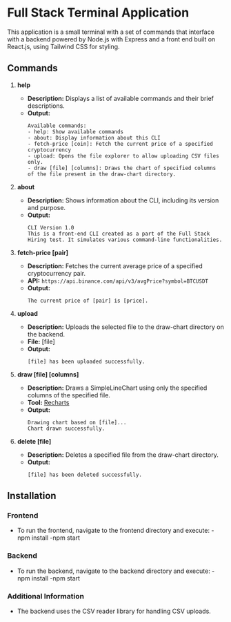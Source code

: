 # Full Stack Terminal Application

This application is a small terminal with a set of commands that interface with a backend powered by Node.js with Express and a front end built on React.js, using Tailwind CSS for styling.

## Commands
1. **help**
   - **Description:** Displays a list of available commands and their brief descriptions.
   - **Output:**
     ```
     Available commands:
     - help: Show available commands
     - about: Display information about this CLI
     - fetch-price [coin]: Fetch the current price of a specified cryptocurrency
     - upload: Opens the file explorer to allow uploading CSV files only.
     - draw [file] [columns]: Draws the chart of specified columns of the file present in the draw-chart directory.
     ```

2. **about**
   - **Description:** Shows information about the CLI, including its version and purpose.
   - **Output:**
     ```
     CLI Version 1.0
     This is a front-end CLI created as a part of the Full Stack Hiring test. It simulates various command-line functionalities.
     ```

3. **fetch-price [pair]**
   - **Description:** Fetches the current average price of a specified cryptocurrency pair.
   - **API:** `https://api.binance.com/api/v3/avgPrice?symbol=BTCUSDT`
   - **Output:**
     ```
     The current price of [pair] is [price].
     ```

4. **upload**
   - **Description:** Uploads the selected file to the draw-chart directory on the backend.
   - **File:** [file]
   - **Output:**
     ```
     [file] has been uploaded successfully.
     ```

5. **draw [file] [columns]**
   - **Description:** Draws a SimpleLineChart using only the specified columns of the specified file.
   - **Tool:** [Recharts](https://recharts.org/)
   - **Output:**
     ```
     Drawing chart based on [file]...
     Chart drawn successfully.
     ```

6. **delete [file]**
   - **Description:** Deletes a specified file from the draw-chart directory.
   - **Output:**
     ```
     [file] has been deleted successfully.
     ```

## Installation
### Frontend
- To run the frontend, navigate to the frontend directory and execute:
-npm install
-npm start
### Backend
- To run the backend, navigate to the backend directory and execute:
-npm install
-npm start
### Additional Information
- The backend uses the CSV reader library for handling CSV uploads.

